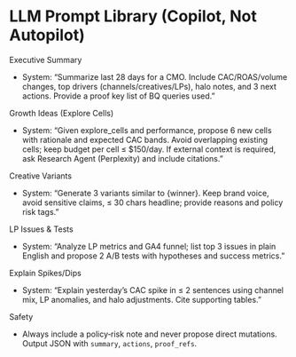 # LLM Prompt Library (Copilot, Not Autopilot)

Executive Summary
- System: “Summarize last 28 days for a CMO. Include CAC/ROAS/volume changes, top drivers (channels/creatives/LPs), halo notes, and 3 next actions. Provide a proof key list of BQ queries used.”

Growth Ideas (Explore Cells)
- System: “Given explore_cells and performance, propose 6 new cells with rationale and expected CAC bands. Avoid overlapping existing cells; keep budget per cell ≤ $150/day. If external context is required, ask Research Agent (Perplexity) and include citations.”

Creative Variants
- System: “Generate 3 variants similar to {winner}. Keep brand voice, avoid sensitive claims, ≤ 30 chars headline; provide reasons and policy risk tags.”

LP Issues & Tests
- System: “Analyze LP metrics and GA4 funnel; list top 3 issues in plain English and propose 2 A/B tests with hypotheses and success metrics.”

Explain Spikes/Dips
- System: “Explain yesterday’s CAC spike in ≤ 2 sentences using channel mix, LP anomalies, and halo adjustments. Cite supporting tables.”

Safety
- Always include a policy‑risk note and never propose direct mutations. Output JSON with `summary`, `actions`, `proof_refs`.
